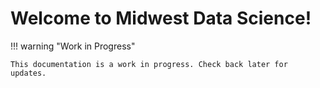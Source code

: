 # Welcome to Midwest Data Science!

!!! warning "Work in Progress"

    This documentation is a work in progress. Check back later for updates.